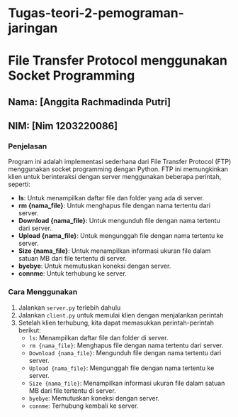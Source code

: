 # Tugas-teori-2-pemograman-jaringan

# File Transfer Protocol menggunakan Socket Programming

## Nama: [Anggita Rachmadinda Putri]
## NIM: [Nim 1203220086]

### Penjelasan
Program ini adalah implementasi sederhana dari File Transfer Protocol (FTP) menggunakan socket programming dengan Python. FTP ini memungkinkan klien untuk berinteraksi dengan server menggunakan beberapa perintah, seperti:

- **ls**: Untuk menampilkan daftar file dan folder yang ada di server.
- **rm {nama_file}**: Untuk menghapus file dengan nama tertentu dari server.
- **Download {nama_file}**: Untuk mengunduh file dengan nama tertentu dari server.
- **Upload {nama_file}**: Untuk mengunggah file dengan nama tertentu ke server.
- **Size {nama_file}**: Untuk menampilkan informasi ukuran file dalam satuan MB dari file tertentu di server.
- **byebye**: Untuk memutuskan koneksi dengan server.
- **connme**: Untuk terhubung ke server.

### Cara Menggunakan
1. Jalankan `server.py` terlebih dahulu
2. Jalankan `client.py` untuk memulai klien dengan menjalankan perintah
3. Setelah klien terhubung, kita dapat memasukkan perintah-perintah berikut:
    - `ls`: Menampilkan daftar file dan folder di server.
    - `rm {nama_file}`: Menghapus file dengan nama tertentu dari server.
    - `Download {nama_file}`: Mengunduh file dengan nama tertentu dari server.
    - `Upload {nama_file}`: Mengunggah file dengan nama tertentu ke server.
    - `Size {nama_file}`: Menampilkan informasi ukuran file dalam satuan MB dari file tertentu di server.
    - `byebye`: Memutuskan koneksi dengan server.
    - `connme`: Terhubung kembali ke server.
